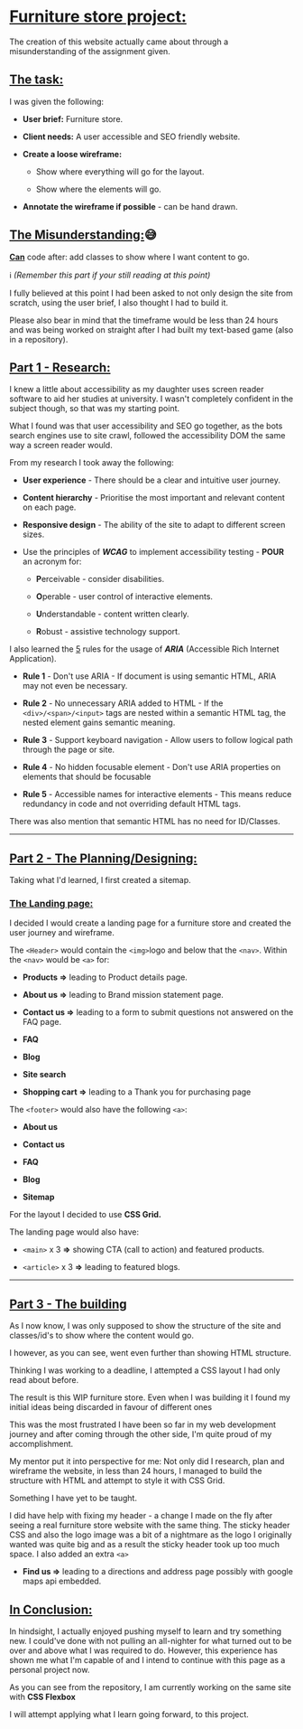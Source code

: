 # **<ins> Furniture store project:</ins>**

The creation of this website actually came about through a misunderstanding of the assignment given.

## **<ins>The task:</ins>**

I was given the following:

* **User brief:** Furniture store.

* **Client needs:** A user accessible and SEO friendly website.

* **Create a loose wireframe:**
    - Show where everything will go for the layout.

    - Show where the elements will go.

* **Annotate the wireframe if possible** - can be hand drawn.

## **<ins>The Misunderstanding:</ins>**:sweat_smile:

**<ins>Can</ins>** code after: add classes to show where I want content to go. 

ℹ️ *(Remember this part if your still reading at this point)*

I fully believed at this point I had been asked to not only design the site from scratch, using the user brief, I also thought I had to build it.

Please also bear in mind that the timeframe would be less than 24 hours and was being worked on straight after I had built my text-based game (also in a repository).

## <ins>Part 1 - Research:</ins>

I knew a little about accessibility as my daughter uses screen reader software to aid her studies at university.
I wasn't completely confident in the subject though, so that was my starting point.

What I found was that user accessibility and SEO go together, as the bots search engines use to site crawl, followed the accessibility DOM the same way a screen reader would.

From my research I took away the following:

* **User experience** - There should be a clear and intuitive user journey.

* **Content hierarchy** - Prioritise the most important and relevant content on each page.

* **Responsive design** - The ability of the site to adapt to different screen sizes.

* Use the principles of ***WCAG*** to implement accessibility testing - **POUR** an acronym for:

    - **P**erceivable - consider disabilities.

    - **O**perable - user control of interactive elements.

    - **U**nderstandable - content written clearly.

    - **R**obust - assistive technology support.

I also learned the <ins>5</ins> rules for the usage of ***ARIA*** (Accessible Rich Internet Application).

* **Rule 1** - Don't use ARIA - If document is using semantic HTML, ARIA may not even be necessary.

* **Rule 2** - No unnecessary ARIA added to HTML - If the ```<div>/<span>/<input>``` tags are nested within a semantic HTML tag, the nested element gains semantic meaning.

* **Rule 3** - Support keyboard navigation - Allow users to follow logical path through the page or site.

* **Rule 4** - No hidden focusable element - Don't use ARIA properties on elements that should be focusable

* **Rule 5** - Accessible names for interactive elements - This means reduce redundancy in code and not overriding default HTML tags.

There was also mention that semantic HTML has no need for ID/Classes.

***

## **<ins>Part 2 - The Planning/Designing:</ins>**

Taking what I'd learned, I first created a sitemap.

### **<ins>The Landing page:</ins>**

I decided I would create a landing page for a furniture store and created the user journey and wireframe.

The ```<Header>``` would contain the ```<img>```logo and below that the ```<nav>```.
Within the ```<nav>``` would be ```<a>``` for:

* **Products =>** leading to Product details page.

* **About us =>** leading to Brand mission statement page.

* **Contact us =>** leading to a form to submit questions not answered on the FAQ page.

* **FAQ** 

* **Blog**

* **Site search**

* **Shopping cart =>** leading to a Thank you for purchasing page

The ```<footer>``` would also have the following ```<a>```:

* **About us**

* **Contact us**

* **FAQ**

* **Blog**

* **Sitemap**

For the layout I decided to use **CSS Grid.**

The landing page would also have:

* ```<main>``` x 3 **=>** showing CTA (call to action) and featured products.

* ```<article>``` x 3 **=>** leading to featured blogs.

***

## **<ins>Part 3 - The building</ins>**

As I now know, I was only supposed to show the structure of the site and classes/id's to show where the content would go.

I however, as you can see, went even further than showing HTML structure.

Thinking I was working to a deadline, I attempted a CSS layout I had only read about before.

The result is this WIP furniture store.  Even when I was building it I found my initial ideas being discarded in favour of different ones

This was the most frustrated I have been so far in my web development journey and after coming through the other side, I'm quite proud of my accomplishment.

My mentor put it into perspective for me:
Not only did I research, plan and wireframe the website, in less than 24 hours, I managed to build the structure with HTML and attempt to style it with CSS Grid.  

Something I have yet to be taught.

I did have help with fixing my header - a change I made on the fly after seeing a real furniture store website with the same thing.
The sticky header CSS and also the logo image was a bit of a nightmare as the logo I originally wanted was quite big and as a result the sticky header took up too much space.
I also added an extra ```<a>``` 

* **Find us =>** leading to a directions and address page possibly with google maps api embedded.

## **<ins>In Conclusion:</ins>**

In hindsight, I actually enjoyed pushing myself to learn and try something new.
I could've done with not pulling an all-nighter for what turned out to be over and above what I was required to do.
However, this experience has shown me what I'm capable of and I intend to continue with this page as a personal project now.

As you can see from the repository, I am currently working on the same site with **CSS Flexbox**

I will attempt applying what I learn going forward, to this project.
